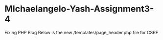 # MIchaelangelo-Yash-Assignment3-4
Fixing PHP Blog
Below is the new /templates/page_header.php file for CSRF


<?php
//create new session
        session_start();
        include("config.php");
        include("lib/db.php");

/*Function to check the csrf token. If the session and post
tokens are not the same it will send user to error page */
function check_csrf(){

if($_REQUEST["csrf_token"] !== $_SESSION["csrf_token"]){

unset($_SESSION["csrf_token"]);
die("CSRF token validation failed");

}
return true;
}

/*Function generates a new csrf token. If a token is not created in the session, 
it will generate a new token and store it in the session. If the session token is already
created it closes the session writing and doesnt allow further processing.  */
function generate_csrf_token(){

if(!isset($_SESSION["csrf_token"])){

$token = md5(microtime());
$_SESSION["csrf_token"] = $token;

}else{
session_write_close();

}
return $token;
}
?>

